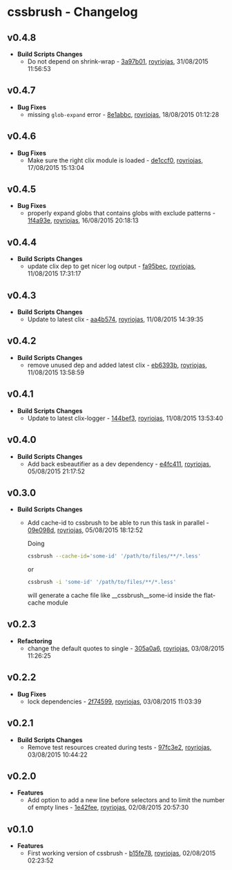 
# cssbrush - Changelog
## v0.4.8
- **Build Scripts Changes**
  - Do not depend on shrink-wrap - [3a97b01]( https://github.com/royriojas/cssbrush/commit/3a97b01 ), [royriojas](https://github.com/royriojas), 31/08/2015 11:56:53

    
## v0.4.7
- **Bug Fixes**
  - missing `glob-expand` error - [8e1abbc]( https://github.com/royriojas/cssbrush/commit/8e1abbc ), [royriojas](https://github.com/royriojas), 18/08/2015 01:12:28

    
## v0.4.6
- **Bug Fixes**
  - Make sure the right clix module is loaded - [de1ccf0]( https://github.com/royriojas/cssbrush/commit/de1ccf0 ), [royriojas](https://github.com/royriojas), 17/08/2015 15:13:04

    
## v0.4.5
- **Bug Fixes**
  - properly expand globs that contains globs with exclude patterns - [1f4a93e]( https://github.com/royriojas/cssbrush/commit/1f4a93e ), [royriojas](https://github.com/royriojas), 16/08/2015 20:18:13

    
## v0.4.4
- **Build Scripts Changes**
  - update clix dep to get nicer log output - [fa95bec]( https://github.com/royriojas/cssbrush/commit/fa95bec ), [royriojas](https://github.com/royriojas), 11/08/2015 17:31:17

    
## v0.4.3
- **Build Scripts Changes**
  - Update to latest clix - [aa4b574]( https://github.com/royriojas/cssbrush/commit/aa4b574 ), [royriojas](https://github.com/royriojas), 11/08/2015 14:39:35

    
## v0.4.2
- **Build Scripts Changes**
  - remove unused dep and added latest clix - [eb6393b]( https://github.com/royriojas/cssbrush/commit/eb6393b ), [royriojas](https://github.com/royriojas), 11/08/2015 13:58:59

    
## v0.4.1
- **Build Scripts Changes**
  - Update to latest clix-logger - [144bef3]( https://github.com/royriojas/cssbrush/commit/144bef3 ), [royriojas](https://github.com/royriojas), 11/08/2015 13:53:40

    
## v0.4.0
- **Build Scripts Changes**
  - Add back esbeautifier as a dev dependency - [e4fc411]( https://github.com/royriojas/cssbrush/commit/e4fc411 ), [royriojas](https://github.com/royriojas), 05/08/2015 21:17:52

    
## v0.3.0
- **Build Scripts Changes**
  - Add cache-id to cssbrush to be able to run this task in parallel - [09e098d]( https://github.com/royriojas/cssbrush/commit/09e098d ), [royriojas](https://github.com/royriojas), 05/08/2015 18:12:52

    Doing
    
    ```bash
    cssbrush --cache-id='some-id' '/path/to/files/**/*.less'
    ```
    
    or
    
    ```bash
    cssbrush -i 'some-id' '/path/to/files/**/*.less'
    ```
    
    will generate a cache file like __cssbrush__some-id inside the flat-cache module
    
## v0.2.3
- **Refactoring**
  - change the default quotes to single - [305a0a6]( https://github.com/royriojas/cssbrush/commit/305a0a6 ), [royriojas](https://github.com/royriojas), 03/08/2015 11:26:25

    
## v0.2.2
- **Bug Fixes**
  - lock dependencies - [2f74599]( https://github.com/royriojas/cssbrush/commit/2f74599 ), [royriojas](https://github.com/royriojas), 03/08/2015 11:03:39

    
## v0.2.1
- **Build Scripts Changes**
  - Remove test resources created during tests - [97fc3e2]( https://github.com/royriojas/cssbrush/commit/97fc3e2 ), [royriojas](https://github.com/royriojas), 03/08/2015 10:44:22

    
## v0.2.0
- **Features**
  - Add option to add a new line before selectors and to limit the number of empty lines - [1e42fee]( https://github.com/royriojas/cssbrush/commit/1e42fee ), [royriojas](https://github.com/royriojas), 02/08/2015 20:57:30

    
## v0.1.0
- **Features**
  - First working version of cssbrush - [b15fe78]( https://github.com/royriojas/cssbrush/commit/b15fe78 ), [royriojas](https://github.com/royriojas), 02/08/2015 02:23:52

    
